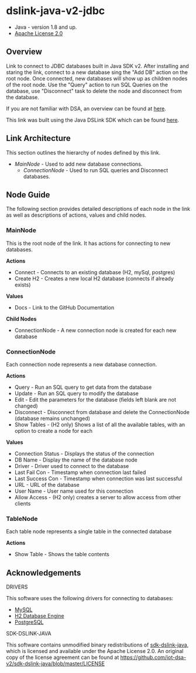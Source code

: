 # dslink-java-v2-jdbc

* Java - version 1.8 and up.
* [Apache License 2.0](http://www.apache.org/licenses/LICENSE-2.0)

## Overview

Link to connect to JDBC databases built in Java SDK v2. 
After installing and staring the link, connect to a new database sing the 
"Add DB" action on the root node. Once connected, new databases will show up as children nodes of the root node.
Use the "Query" action to run SQL Queries on the database, use "Disconnect" task to 
delete the node and disconnect from the database.

If you are not familiar with DSA, an overview can be found at
[here](http://iot-dsa.org/get-started/how-dsa-works).

This link was built using the Java DSLink SDK which can be found
[here](https://github.com/iot-dsa-v2/sdk-dslink-java).

## Link Architecture

This section outlines the hierarchy of nodes defined by this link.

- _MainNode_ - Used to add new database connections.
  - _ConnectionNode_ - Used to run SQL queries and Disconnect databases.


## Node Guide

The following section provides detailed descriptions of each node in the link as well as
descriptions of actions, values and child nodes.


### MainNode

This is the root node of the link.  It has actions for connecting to new databases.

**Actions**
- Connect - Connects to an existing database (H2, mySql, postgres)
- Create H2 - Creates a new local H2 database (connects if already exists)

**Values**
- Docs - Link to the GitHub Documentation

**Child Nodes**
- ConnectionNode - A new connection node is created for each new database

### ConnectionNode

Each connection node represents a new database connection.

**Actions**
- Query - Run an SQL query to get data from the database
- Update - Run an SQL query to modify the database
- Edit - Edit the parameters for the database (fields left blank are not changed)
- Disconnect - Disconnect from database and delete the ConnectionNode (database remains unchanged)
- Show Tables - (H2 only) Shows a list of all the available tables, with an option to create a node for each

**Values**
- Connection Status - Displays the status of the connection
- DB Name - Display the name of the database node
- Driver - Driver used to connect to the database
- Last Fail Con - Timestamp when connection last failed
- Last Success Con - Timestamp when connection was last successful
- URL - URL of the database
- User Name - User name used for this connection
- Allow Access - (H2 only) creates a server to allow access from other clients

### TableNode

Each table node represents a single table in the connected database

**Actions**
- Show Table - Shows the table contents

## Acknowledgements

DRIVERS

This software uses the following drivers for connecting to databases:
* [MySQL](https://dev.mysql.com/)
* [H2 Database Engine](http://www.h2database.com)
* [PostgreSQL](https://www.postgresql.org/)

SDK-DSLINK-JAVA

This software contains unmodified binary redistributions of 
[sdk-dslink-java](https://github.com/iot-dsa-v2/sdk-dslink-java), which is licensed 
and available under the Apache License 2.0. An original copy of the license agreement can be found 
at https://github.com/iot-dsa-v2/sdk-dslink-java/blob/master/LICENSE
